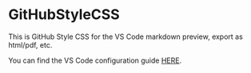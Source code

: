 # GitHubStyleCSS

This is GitHub Style CSS for the VS Code markdown preview, export as html/pdf, etc.

You can find the VS Code configuration guide [HERE](https://taes.me/JupyterLab-to-Doc/).
